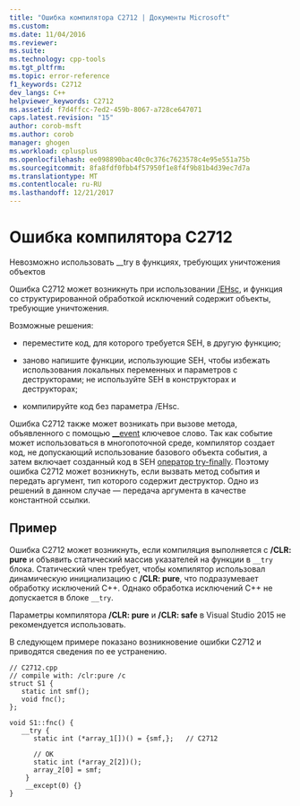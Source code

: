 ```yaml
---
title: "Ошибка компилятора C2712 | Документы Microsoft"
ms.custom: 
ms.date: 11/04/2016
ms.reviewer: 
ms.suite: 
ms.technology: cpp-tools
ms.tgt_pltfrm: 
ms.topic: error-reference
f1_keywords: C2712
dev_langs: C++
helpviewer_keywords: C2712
ms.assetid: f7d4ffcc-7ed2-459b-8067-a728ce647071
caps.latest.revision: "15"
author: corob-msft
ms.author: corob
manager: ghogen
ms.workload: cplusplus
ms.openlocfilehash: ee098890bac40c0c376c7623578c4e95e551a75b
ms.sourcegitcommit: 8fa8fdf0fbb4f57950f1e8f4f9b81b4d39ec7d7a
ms.translationtype: MT
ms.contentlocale: ru-RU
ms.lasthandoff: 12/21/2017
---
```

# <a name="compiler-error-c2712"></a>Ошибка компилятора C2712
Невозможно использовать __try в функциях, требующих уничтожения объектов  
  
 Ошибка C2712 может возникнуть при использовании [/EHsc](../../build/reference/eh-exception-handling-model.md), и функция со структурированной обработкой исключений содержит объекты, требующие уничтожения.  
  
 Возможные решения:  
  
-   переместите код, для которого требуется SEH, в другую функцию;  
  
-   заново напишите функции, использующие SEH, чтобы избежать использования локальных переменных и параметров с деструкторами; не используйте SEH в конструкторах и деструкторах;  
  
-   компилируйте код без параметра /EHsc.  
  
 Ошибка C2712 также может возникать при вызове метода, объявленного с помощью [__event](../../cpp/event.md) ключевое слово. Так как событие может использоваться в многопоточной среде, компилятор создает код, не допускающий использование базового объекта события, а затем включает созданный код в SEH [оператор try-finally](../../cpp/try-finally-statement.md). Поэтому ошибка C2712 может возникнуть, если вызвать метод события и передать аргумент, тип которого содержит деструктор. Одно из решений в данном случае — передача аргумента в качестве константной ссылки.  
  
## <a name="example"></a>Пример  
 Ошибка C2712 может возникнуть, если компиляция выполняется с **/CLR: pure** и объявить статический массив указателей на функции в `__try` блока. Статический член требует, чтобы компилятор использовал динамическую инициализацию с **/CLR: pure**, что подразумевает обработку исключений C++. Однако обработка исключений C++ не допускается в блоке `__try`.  
  
 Параметры компилятора **/CLR: pure** и **/CLR: safe** в Visual Studio 2015 не рекомендуется использовать.  
  
 В следующем примере показано возникновение ошибки C2712 и приводятся сведения по ее устранению.  
  
```  
// C2712.cpp  
// compile with: /clr:pure /c  
struct S1 {  
   static int smf();  
   void fnc();  
};  
  
void S1::fnc() {  
   __try {  
      static int (*array_1[])() = {smf,};   // C2712  
  
      // OK  
      static int (*array_2[2])();  
      array_2[0] = smf;  
    }  
    __except(0) {}  
}  
```